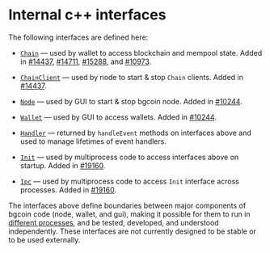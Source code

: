 # Internal c++ interfaces

The following interfaces are defined here:

* [`Chain`](chain.h) — used by wallet to access blockchain and mempool state. Added in [#14437](https://github.com/BGCoinDev/bgcoin/pull/14437), [#14711](https://github.com/BGCoinDev/bgcoin/pull/14711), [#15288](https://github.com/BGCoinDev/bgcoin/pull/15288), and [#10973](https://github.com/BGCoinDev/bgcoin/pull/10973).

* [`ChainClient`](chain.h) — used by node to start & stop `Chain` clients. Added in [#14437](https://github.com/BGCoinDev/bgcoin/pull/14437).

* [`Node`](node.h) — used by GUI to start & stop bgcoin node. Added in [#10244](https://github.com/BGCoinDev/bgcoin/pull/10244).

* [`Wallet`](wallet.h) — used by GUI to access wallets. Added in [#10244](https://github.com/BGCoinDev/bgcoin/pull/10244).

* [`Handler`](handler.h) — returned by `handleEvent` methods on interfaces above and used to manage lifetimes of event handlers.

* [`Init`](init.h) — used by multiprocess code to access interfaces above on startup. Added in [#19160](https://github.com/BGCoinDev/bgcoin/pull/19160).

* [`Ipc`](ipc.h) — used by multiprocess code to access `Init` interface across processes. Added in [#19160](https://github.com/BGCoinDev/bgcoin/pull/19160).

The interfaces above define boundaries between major components of bgcoin code (node, wallet, and gui), making it possible for them to run in [different processes](../../doc/multiprocess.md), and be tested, developed, and understood independently. These interfaces are not currently designed to be stable or to be used externally.
